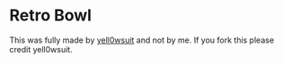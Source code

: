 # Retro Bowl
This was fully made by [yell0wsuit](https://yell0wsuit.page) and not by me.
If you fork this please credit yell0wsuit.
